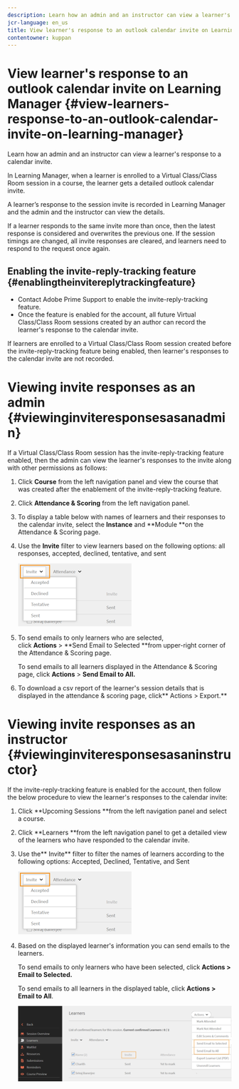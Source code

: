 ```yaml
---
description: Learn how an admin and an instructor can view a learner's response to a calendar invite.
jcr-language: en_us
title: View learner's response to an outlook calendar invite on Learning Manager
contentowner: kuppan
---
```



# View learner's response to an outlook calendar invite on Learning Manager {#view-learners-response-to-an-outlook-calendar-invite-on-learning-manager}

Learn how an admin and an instructor can view a learner's response to a calendar invite.

In Learning Manager, when a learner is enrolled to a Virtual Class/Class Room session in a course, the learner gets a detailed outlook calendar invite.&nbsp;

A learner’s response to the session invite is recorded in Learning Manager and the admin and the instructor can view the details.&nbsp;

If a learner responds to the same invite more than once, then the latest response is considered and overwrites the previous one. If the session timings are changed, all invite responses are cleared, and learners need to respond to the request once again.

## Enabling the invite-reply-tracking feature {#enablingtheinvitereplytrackingfeature}

* Contact Adobe Prime Support&nbsp;to enable the invite-reply-tracking feature.&nbsp;
* Once the feature is enabled for the account, all future Virtual Class/Class Room sessions created by an author can record the learner's response to the calendar invite.

If learners are enrolled to a Virtual Class/Class Room session created before the invite-reply-tracking feature being enabled, then learner's responses to the calendar invite are not recorded.

# Viewing invite responses as an admin {#viewinginviteresponsesasanadmin}

If a Virtual Class/Class Room session has the invite-reply-tracking feature enabled, then the admin can view the learner's responses to the invite along with other permissions as follows:

1. Click&nbsp;**Course**&nbsp;from the left navigation panel and view the course that was created after the enablement of the invite-reply-tracking feature.
1. Click **Attendance & Scoring**&nbsp;from the left navigation panel.
1. To display a table below with names of learners and their responses to the calendar invite, select the&nbsp;**Instance**&nbsp;and&nbsp;**Module&nbsp;**on the Attendance & Scoring page.
1. Use the **Invite** filter to view learners based on the following options: all responses, accepted, declined, tentative, and sent

   ![](assets/invite-filter.png)

1. To send emails to only learners who are selected, click&nbsp;**Actions**&nbsp;>&nbsp;**Send Email to Selected&nbsp;**from upper-right corner of the Attendance & Scoring page.&nbsp;

   To send emails to all learners displayed in the Attendance & Scoring page, click&nbsp;**Actions**&nbsp;>&nbsp;**Send Email to All.**

1. To download a csv report of the learner's session details that is displayed in the attendance & scoring page, click**&nbsp;Actions > Export.**

# Viewing invite responses as an instructor {#viewinginviteresponsesasaninstructor}

If the invite-reply-tracking feature is enabled for the account, then follow the below procedure to view the learner's responses to the calendar invite:

1. Click **Upcoming Sessions **from the left navigation panel and select a course.
1. Click&nbsp;**Learners **from the left navigation panel to get a detailed view of the learners who have responded to the calendar invite.
1. Use the** Invite** filter to filter the names of learners according to the following options: Accepted, Declined, Tentative, and Sent

   ![](assets/invite-filter.png)

1. Based on the displayed learner's information you can send emails to the learners.

   To send emails to only learners who have been selected, click&nbsp;**Actions > Email to Selected.&nbsp;**

   To send emails to all learners in the displayed table, click&nbsp;**Actions > Email to All**.

   ![](assets/instructor-actions1.png)

